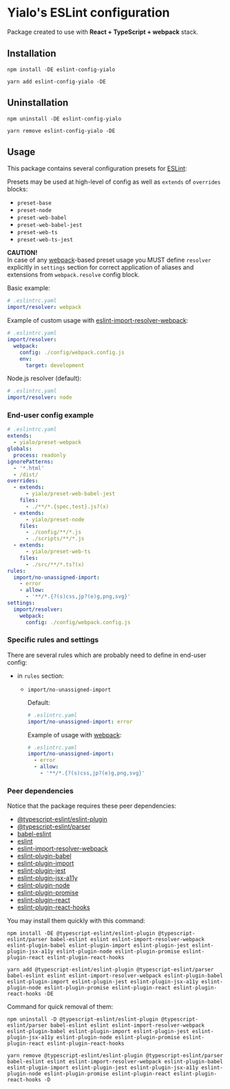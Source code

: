 # Yialo's ESLint configuration

Package created to use with **React + TypeScript + webpack** stack.

## Installation

```shell
npm install -DE eslint-config-yialo
```

```shell
yarn add eslint-config-yialo -DE
```

## Uninstallation

```shell
npm uninstall -DE eslint-config-yialo
```

```shell
yarn remove eslint-config-yialo -DE
```

## Usage

This package contains several configuration presets for [ESLint](https://github.com/eslint/eslint):

Presets may be used at high-level of config as well as `extends` of `overrides` blocks:

* `preset-base`
* `preset-node`
* `preset-web-babel`
* `preset-web-babel-jest`
* `preset-web-ts`
* `preset-web-ts-jest`

**CAUTION!**  
In case of any [webpack](https://webpack.js.org/)-based preset usage you MUST define `resolver` explicitly in `settings` section for correct application of aliases and extensions from `webpack.resolve` config block.

Basic example:

  ```yaml
  # .eslintrc.yaml
  import/resolver: webpack
  ```

  Example of custom usage with [eslint-import-resolver-webpack](https://www.npmjs.com/package/eslint-import-resolver-webpack):

  ```yaml
  # .eslintrc.yaml
  import/resolver:
    webpack:
      config: ./config/webpack.config.js
      env:
        target: development
  ```

  Node.js resolver (default):

  ```yaml
  # .eslintrc.yaml
  import/resolver: node
  ```

### End-user config example

```yaml
# .eslintrc.yaml
extends:
  - yialo/preset-webpack
globals:
  process: readonly
ignorePatterns:
  - '*.html'
  - /dist/
overrides:
  - extends:
      - yialo/preset-web-babel-jest
    files:
      - ./**/*.{spec,test}.js?(x)
  - extends:
      - yialo/preset-node
    files:
      - ./config/**/*.js
      - ./scripts/**/*.js
  - extends:
      - yialo/preset-web-ts
    files:
      - ./src/**/*.ts?(x)
rules:
  import/no-unassigned-import:
    - error
    - allow:
      - '**/*.{?(s)css,jp?(e)g,png,svg}'
settings:
  import/resolver:
    webpack:
      config: ./config/webpack.config.js
```

### Specific rules and settings

There are several rules which are probably need to define in end-user config:

* in `rules` section:
  * `import/no-unassigned-import`

    Default:

    ```yaml
    # .eslintrc.yaml
    import/no-unassigned-import: error
    ```

    Example of usage with [webpack](https://webpack.js.org/):

    ```yaml
    # .eslintrc.yaml
    import/no-unassigned-import:
      - error
      - allow:
        - '**/*.{?(s)css,jp?(e)g,png,svg}'
    ```

### Peer dependencies

Notice that the package requires these peer dependencies:

* [@typescript-eslint/eslint-plugin](https://www.npmjs.com/package/@typescript-eslint/eslint-plugin)
* [@typescript-eslint/parser](https://www.npmjs.com/package/@typescript-eslint/parser)
* [babel-eslint](https://www.npmjs.com/package/babel-eslint)
* [eslint](https://www.npmjs.com/package/eslint)
* [eslint-import-resolver-webpack](https://www.npmjs.com/package/eslint-import-resolver-webpack)
* [eslint-plugin-babel](https://www.npmjs.com/package/eslint-plugin-babel)
* [eslint-plugin-import](https://www.npmjs.com/package/eslint-plugin-import)
* [eslint-plugin-jest](https://www.npmjs.com/package/eslint-plugin-jest)
* [eslint-plugin-jsx-a11y](https://www.npmjs.com/package/eslint-plugin-jsx-a11y)
* [eslint-plugin-node](https://www.npmjs.com/package/eslint-plugin-node)
* [eslint-plugin-promise](https://www.npmjs.com/package/eslint-plugin-promise)
* [eslint-plugin-react](https://www.npmjs.com/package/eslint-plugin-react)
* [eslint-plugin-react-hooks](https://www.npmjs.com/package/eslint-plugin-react-hooks)

You may install them quickly with this command:

```shell
npm install -DE @typescript-eslint/eslint-plugin @typescript-eslint/parser babel-eslint eslint eslint-import-resolver-webpack eslint-plugin-babel eslint-plugin-import eslint-plugin-jest eslint-plugin-jsx-a11y eslint-plugin-node eslint-plugin-promise eslint-plugin-react eslint-plugin-react-hooks
```

```shell
yarn add @typescript-eslint/eslint-plugin @typescript-eslint/parser babel-eslint eslint eslint-import-resolver-webpack eslint-plugin-babel eslint-plugin-import eslint-plugin-jest eslint-plugin-jsx-a11y eslint-plugin-node eslint-plugin-promise eslint-plugin-react eslint-plugin-react-hooks -DE
```

Command for quick removal of them:

```shell
npm uninstall -D @typescript-eslint/eslint-plugin @typescript-eslint/parser babel-eslint eslint eslint-import-resolver-webpack eslint-plugin-babel eslint-plugin-import eslint-plugin-jest eslint-plugin-jsx-a11y eslint-plugin-node eslint-plugin-promise eslint-plugin-react eslint-plugin-react-hooks
```

```shell
yarn remove @typescript-eslint/eslint-plugin @typescript-eslint/parser babel-eslint eslint eslint-import-resolver-webpack eslint-plugin-babel eslint-plugin-import eslint-plugin-jest eslint-plugin-jsx-a11y eslint-plugin-node eslint-plugin-promise eslint-plugin-react eslint-plugin-react-hooks -D
```
